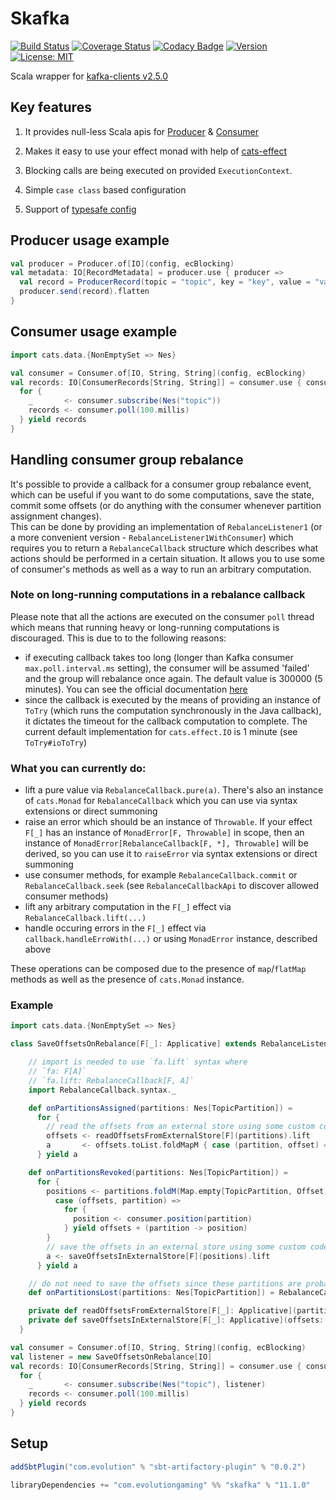 # Skafka
[![Build Status](https://github.com/evolution-gaming/skafka/workflows/CI/badge.svg)](https://github.com/evolution-gaming/skafka/actions?query=workflow%3ACI)
[![Coverage Status](https://coveralls.io/repos/github/evolution-gaming/skafka/badge.svg?branch=master)](https://coveralls.io/github/evolution-gaming/skafka?branch=master)
[![Codacy Badge](https://api.codacy.com/project/badge/Grade/faac7c4d0b924320b60ce9eefc360b12)](https://www.codacy.com/app/evolution-gaming/skafka?utm_source=github.com&amp;utm_medium=referral&amp;utm_content=evolution-gaming/skafka&amp;utm_campaign=Badge_Grade)
[![Version](https://img.shields.io/badge/version-click-blue)](https://evolution.jfrog.io/artifactory/api/search/latestVersion?g=com.evolutiongaming&a=skafka_2.13&repos=public)
[![License: MIT](https://img.shields.io/badge/License-MIT-yellowgreen.svg)](https://opensource.org/licenses/MIT)

Scala wrapper for [kafka-clients v2.5.0](https://mvnrepository.com/artifact/org.apache.kafka/kafka-clients/2.5.0)

## Key features

1. It provides null-less Scala apis for [Producer](skafka/src/main/scala/com/evolutiongaming/skafka/producer/Producer.scala) & [Consumer](skafka/src/main/scala/com/evolutiongaming/skafka/consumer/Consumer.scala)

2. Makes it easy to use your effect monad with help of [cats-effect](https://typelevel.org/cats-effect/)

3. Blocking calls are being executed on provided `ExecutionContext`.

4. Simple `case class` based configuration

5. Support of [typesafe config](https://github.com/lightbend/config)    


## Producer usage example

```scala
val producer = Producer.of[IO](config, ecBlocking)
val metadata: IO[RecordMetadata] = producer.use { producer =>
  val record = ProducerRecord(topic = "topic", key = "key", value = "value") 
  producer.send(record).flatten 
}
```

## Consumer usage example

```scala
import cats.data.{NonEmptySet => Nes}

val consumer = Consumer.of[IO, String, String](config, ecBlocking)
val records: IO[ConsumerRecords[String, String]] = consumer.use { consumer => 
  for {
    _       <- consumer.subscribe(Nes("topic"))
    records <- consumer.poll(100.millis)
  } yield records 
}
```

## Handling consumer group rebalance
It's possible to provide a callback for a consumer group rebalance event, which can be useful if you want to do some computations,
save the state, commit some offsets (or do anything with the consumer whenever partition assignment changes).  
This can be done by providing an implementation of `RebalanceListener1` (or a more convenient version - `RebalanceListener1WithConsumer`) 
which requires you to return a `RebalanceCallback` structure which describes what actions should be performed in a certain situation. 
It allows you to use some of consumer's methods as well as a way to run an arbitrary computation. 
### Note on long-running computations in a rebalance callback 
Please note that all the actions are executed on the consumer `poll` thread which means that running heavy or 
long-running computations is discouraged. This is due to to the following reasons:
- if executing callback takes too long (longer than Kafka consumer `max.poll.interval.ms` setting), the consumer will be assumed
'failed' and the group will rebalance once again. The default value is 300000 (5 minutes). You can see the official documentation [here](https://docs.confluent.io/platform/current/installation/configuration/consumer-configs.html#consumerconfigs_max.poll.interval.ms)
- since the callback is executed by the means of providing an instance of `ToTry` (which runs the computation synchronously in the Java callback), it dictates the timeout for the callback computation to complete. 
The current default implementation for `cats.effect.IO` is 1 minute (see `ToTry#ioToTry`)

### What you can currently do:
- lift a pure value via `RebalanceCallback.pure(a)`. There's also an instance of `cats.Monad` for `RebalanceCallback` which you can use via syntax extensions or direct summoning
- raise an error which should be an instance of `Throwable`. If your effect `F[_]` has an instance of `MonadError[F, Throwable]` in scope, then an instance of `MonadError[RebalanceCallback[F, *], Throwable]` will be derived, so you can use it to `raiseError` via syntax extensions or direct summoning
- use consumer methods, for example `RebalanceCallback.commit` or `RebalanceCallback.seek`
  (see `RebalanceCallbackApi` to discover allowed consumer methods)
- lift any arbitrary computation in the `F[_]` effect via `RebalanceCallback.lift(...)`
- handle occuring errors in the `F[_]` effect via `callback.handleErroWith(...)` or using `MonadError` instance, described above  

These operations can be composed due to the presence of `map`/`flatMap` methods as well as the presence of `cats.Monad` instance.
### Example
```scala
import cats.data.{NonEmptySet => Nes}

class SaveOffsetsOnRebalance[F[_]: Applicative] extends RebalanceListener1WithConsumer[F] {

    // import is needed to use `fa.lift` syntax where
    // `fa: F[A]`
    // `fa.lift: RebalanceCallback[F, A]`
    import RebalanceCallback.syntax._

    def onPartitionsAssigned(partitions: Nes[TopicPartition]) =
      for {
        // read the offsets from an external store using some custom code not described here
        offsets <- readOffsetsFromExternalStore[F](partitions).lift
        a       <- offsets.toList.foldMapM { case (partition, offset) => consumer.seek(partition, offset) }
      } yield a

    def onPartitionsRevoked(partitions: Nes[TopicPartition]) =
      for {
        positions <- partitions.foldM(Map.empty[TopicPartition, Offset]) {
          case (offsets, partition) =>
            for {
              position <- consumer.position(partition)
            } yield offsets + (partition -> position)
        }
        // save the offsets in an external store using some custom code not described here
        a <- saveOffsetsInExternalStore[F](positions).lift
      } yield a

    // do not need to save the offsets since these partitions are probably owned by other consumers already
    def onPartitionsLost(partitions: Nes[TopicPartition]) = RebalanceCallback.empty

    private def readOffsetsFromExternalStore[F[_]: Applicative](partitions: Nes[TopicPartition]): F[Map[TopicPartition, Offset]] = ???
    private def saveOffsetsInExternalStore[F[_]: Applicative](offsets: Map[TopicPartition, Offset]): F[Unit] = ???
  }

val consumer = Consumer.of[IO, String, String](config, ecBlocking)
val listener = new SaveOffsetsOnRebalance[IO]
val records: IO[ConsumerRecords[String, String]] = consumer.use { consumer =>
  for {
    _       <- consumer.subscribe(Nes("topic"), listener)
    records <- consumer.poll(100.millis)
  } yield records
}
```

## Setup

```scala
addSbtPlugin("com.evolution" % "sbt-artifactory-plugin" % "0.0.2")

libraryDependencies += "com.evolutiongaming" %% "skafka" % "11.1.0"
``` 
